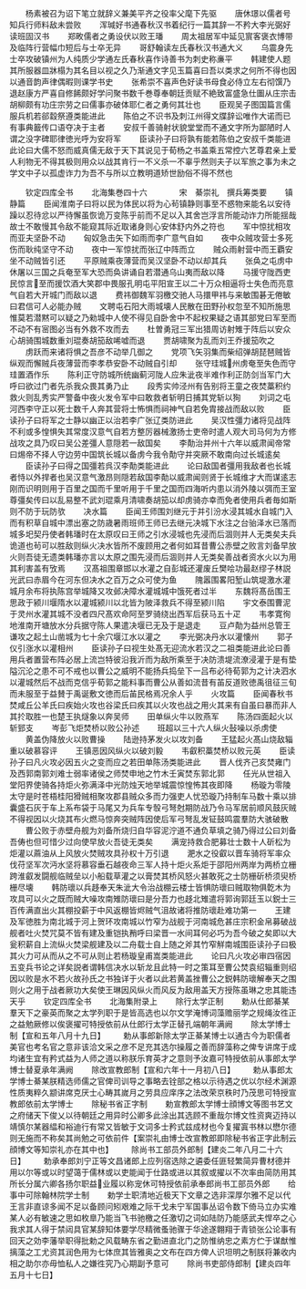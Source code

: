 <!-- { "loadSidebar": true } -->
　　杨素被召为诏下笔立就辞义兼美平齐之役率父麾下先驱
　　唐休璟以儒者号知兵行师料敌未尝败
　　浑瑊好书通春秋汉书着纪行一篇其辞一不矜大李光弼好读班固汉书
　　郑畋儒者之勇设伏以败王璠
　　周太祖居军中延见賔客褒衣博带及临阵行营幅巾短后与士卒无异
　　哥舒翰读左氏春秋汉书通大义
　　乌震身先士卒攻破镇州为人纯质少学通左氏春秋喜作诗善书为刺史称亷平
　　韩建使人题其所服器皿牀榻为其名目以视之久乃渐通文字见玉篇喜曰吾以类求之何所不得也因以通音韵声律偶暇则课学书史
　　张希崇不喜声色好读书母食必侍立左右彻馔乃退赵康方严喜自修餙颇好学问聚书数千巻尊奉朝廷贡赋不絶致富盛急仕圗从庄宗击胡柳颇有功庄宗劳之曰儒事亦破体耶仁者之勇何其壮也
　　臣观吴子图国篇言儒服兵机若郤縠祭遵类能进此
　　陈伯之不识书及刺江州得文牒辞讼唯作大诺而已有事典籖传口语夺决于主者
　　安叔千善骑射状貌堂堂而不通文字所为鄙陋时人谓之没字碑耶律徳光呼为安将军
　　臣读孙子曰将孰有能若陈伯之安叔千类能进此论曰大儒不怒而威真儒无敌于天下其说见于荀杨之书盖乘五常控六艺尊君亲上爱人利物无不得其极则用众以战其肯行一不义杀一不辜乎然则夫子以军旅之事为未之学文中子以孤虚诈力为吾不与所以立教明道矫世励俗不得不然也










　　钦定四库全书
　　北海集巻四十六　　　　宋　綦崇礼　撰兵筹类要
　　镇静篇
　　臣闻淮南子曰将以民为体民以将为心茍镇静则事至不惑物来能名以安待躁以忍待忿以严待懈虽恢诡万变陈乎前而不足以入其舍岂浮言所能动诈力所能揺哉故士不敢慢其令敌不能窥其际近取诸身则心安体舒内外之符也
　　军中惊扰相攻而亚夫坚卧不动
　　匈奴急击矢下如雨而李广意气自如
　　夜中众贼攻营士多死伤而耿纯坚守不动
　　夜中一军惊扰而张辽中阵而立
　　贼众雨射营中而王覇安坐不动贼皆引还
　　平原贼乘夜薄营而吴汉坚卧不动以却其兵
　　张奂之屯虏中休屠以三国之兵奄至军大恐而奂讲诵自若潜通乌山夷而敌以降
　　马援守陇西吏民惊言至而援饮酒大笑郡中畏服孔明屯平阳宣王以二十万众相逼将士失色而亮意气自若大开城门而敌以退
　　费祎御魏军羽檄交驰人马擐甲祎与来敏围碁无倦敏曰君信可人必能办贼
　　文聘屯石阳大雨城壊人民散在田野孙权忽至不知所施思惟莫若潜黙可以疑之乃勑城中人使不得见自卧舍中不起权果疑之语其部党曰军至而不动不有宻图必当有外救不攻而去
　　杜曽勇冠三军出猎周访射雉于阵后以安众心胡骑围城数重刘琨奏胡笳敌唏嘘而退
　　贾胡啸聚为乱而刘王乔援笳吹之
　　虏跃而来诸将惧之吾彦不动举几御之
　　党项飞矢羽集而柴绍弹胡琵琶贼皆纵观而懈贼兵夜薄营而李孝恭安卧不动贼自引却
　　张守珪城州虏奄至失色而守珪置酒作乐
　　陈利正守防城所统幽蓟河陇人应朱泚夜半难作利正防剑当军门大呼曰欲过门者先杀我众畏其勇乃止
　　段秀实帅泾州有告别将王童之夜焚藁积约救火则乱秀实严警备中夜火发令军中曰敢救者斩明日捕其党斩以狥
　　刘词之屯河西李守正以死士数千人奔其营将士怖惧而祠神气自若免胄接战而敌以败
　　臣读孙子曰将军之士静以幽正以治若李广张辽类防进此
　　吴汉性彊力诸将见战阵不利或多惶惧失其常度汉意气自若方整厉器械激扬士吏帝时遣人观大司马何为方修战攻之具乃叹曰吴公差彊人意隠若一敌国矣
　　李勣治并州十六年以威肃闻帝常曰焬帝不择人守边劳中国筑长城以备虏今我令勣守并突厥不敢南向过长城逺矣
　　臣读孙子曰得之国彊若呉汉李勣类能进此
　　论曰敌国者彊用我敌者也长城者恃以外捍者也吴汉意气激昂则隠若敌国李勣以威肃闻则贤于长城维才大而谋逺志刚而识明则用于百里之国而千里听用于千里之国而四海听内患以消外陵以弭而王室尊彊矣传曰以乱易整不武刘琨乘月清啸奏胡笳以却虏骑亦幸而免者使用兵者毎如斯则不防于玩防欤
　　决水篇
　　臣闻王师围刘继元于并引汾水浸其城水自城门入而有积草自城中漂出塞之防歳暑雨班师王师已去继元决城下水注之台骀泽水已落而城多圯契丹使者韩璠时在太原叹曰王师之引水浸城也先浸而后涸则并人无类矣夫兵诡道也茍可以胜敌则纵火决水皆所不废顾用之者何如耳昔曹公赤壁之败言刘备早放火则吾徒无遗类韩璠亦言以太原之围先浸而后涸则并人无类矣善战者资水火以为用其利害盖有攷焉
　　汉髙祖围章邯以水灌之自彭城还灌废丘樊哙功最赵缪子林説光武曰赤眉今在河东但决水之百万之众可使为鱼
　　隗嚣围畧阳堑山筑堤激水灌城月余布将执陈宫举城降又攻邺决障水灌城城中饿死者过半
　　东魏将髙岳围王思政于颍川堰隋水以灌城颍川以北皆为陂泽救兵不得至颍川陷
　　宇文泰围曹泥于灵州水灌其城不没者四尺髙欢命阿至罗骑绕出西军后获马五十疋
　　韦孝寛徇地淮南开塘放水分兵据守陈人果遣决堰已无及于是退走
　　豆卢勣为益州总管王谦攻之起土山凿城为七十余穴堰江水以灌之
　　李光弼决丹水以灌懐州
　　郭子仪引涨水以灌相州
　　臣读孙子曰视生处髙无迎流水若汉之二祖类能进此论曰善用兵者置营布阵必居上流岂特彼沿我沂而为敌所乘至于决防溃堤流潦浸灌于是有垫隘沉沦之患不可不戒也以曹公之威明不能扬兵捣垒下一吕布必待荀郭为之计决泗水以灌城然后不战而克信乎荀郭之能料事而曹公从善如流昔有苖反道败徳禹徂征三旬而未服至于益賛于禹诞敷文徳而后苖民格焉况余人乎
　　火攻篇
　　臣闻春秋书焚咸丘公羊氏曰疾始火攻也谷梁氏曰疾其以火攻也战之用火其来有自虽曰暴而非人其扵取胜一也楚王执燧象以奔吴师
　　田单纵火牛以败燕军
　　陈汤四面起火以斩郅支
　　岑彭飞炬焚桥以败公孙述
　　班超以三十六人纵火鼔噪以杀虏使
　　黄盖伪降放火以败曹操
　　陆逊持茅发火以攻刘备
　　王猛起火髙山烧敌辎重以破慕容评
　　王镇恶因风纵火以破刘毅
　　韦叡积藁焚桥以败元英
　　臣读孙子曰凡火攻必因五火之变而应之若田单陈汤类能进此
　　晋人伐齐己亥焚雍门及西郭南郭刘难士弱率诸侯之师焚申地之竹木壬寅焚东郭北郭
　　任光从世祖入堂阳界使骑各持炬火弥满泽中光防烛天地举城震惊惶怖其夜即降
　　杨璇为零陵太守是时苍梧桂阳猾贼相聚攻郡县贼众多而力强吏人忧恐璇乃持制车马数十乘以排囊盛石灰于车上系布袋于马尾又为兵车专彀弓弩尅期防战乃令马军居前顺风鼓灰贼不得视因以火烧其布火燃马惊奔突贼阵因使后军弓弩乱发钲鼓鸣震羣防大骇破散
　　曹公败于赤壁舟舰为刘备所烧归自华容泥泞道不通负草填之骑乃得过公曰刘备吾俦也但可惜少过向使早放火吾徒无类矣
　　满宠持救合肥募壮士数十人斫松为炬灌以蔴油从上风放火焚贼攻具孙权十万引退
　　淝水之役叡以晋车骑将军率众伐苻坚军次沔水坚将慕容垂石越夜命三军人持十炬火系炬于邵阳州两岸为两桥立栅跨淮叡发闘舰临贼垒以小船载草灌之以膏焚其桥风怒火甚敢死之士防栅斫桥须臾桥栅尽壊
　　韩防瓌以兵趍奉天朱泚大令治战棚云楼士皆惧防瓌曰贼取物俱亁木为攻具可以火之既而贼大噪攻南雉防瓌曰是分吾力也趍北雉遣将郭询郭廷玉以鋭士三百传满直出火其棚投薪于中风返棚皆烬贼气沮故诸将推防瓌赴难功第一
　　王建及军徳胜为南北城于河上贺环攻南城以竹窄为战舰于河南城危甚庄宗积金帛募破战舰者吐火焚咒莫不皆有建及重铠执矟呼曰梁晋一水间耳何必巧为吾今破之矣即以大瓮积薪自上流纵火焚梁舰建及以二舟载士自上随之斧其竹窄觧南城围臣读孙子曰极其火力可从而从之不可从则止若杨璇皇甫嵩类能进此
　　论曰凡火攻必审四宿因五变兵书论之详矣説者谓韩信决水以斩龙且此特一时之策耳至曹公焚袁绍辎重则绍因以败是水不若火故孙氏之书独详于火者以此若黄盖挫曹公之鋭韩防瓌解奉天之围则火之用于战者厥功大矣使王琳因风纵火而风反为敌用盖天方授陈虽琳之忠其能违天乎
　　钦定四库全书
　　北海集附录上
　　除行太学正制
　　勅从仕郎綦某羣天下之豪英而聚之太学列职于是皆高选也以尔文学淹博词藻赡丽学之规绳汝徃正之益勉厥修以俟褒擢可特授依前从仕郎行太学正替孔端朝年满阙
　　除太学博士制【宣和五年八月十九日】
　　勅从事郎新除太学正綦某博士以通古今为职儒者美官也考名官之意非该洽文采之彦不足充其选尔操履之善而辞藻称之俾专讲席于成均诸生宜有矜式益为人师之道以称朕乐育英才之意则予汝嘉可特授依前从事郎太学博士替夏承年满阙
　　除改宣教郎制【宣和六年十一月初八日】
　　勅从事郎太学博士綦某朕精选师儒之官俾司训导之事略去铨部之格以示待遇之优以尔经术渊源性质夷粹久颛讲席克厌士心畴其嵗月之劳具应庠序之法改荣京秩时乃茂思可特授宣教郎依前太学博士
　　除秘书省正字制
　　勅宣教郎太学博士顔博文等图书艺文之府储天下俊乂以待朝廷之用异时公卿多此涂出其选顾不重哉尔博文性资爽迈持以靖慎尔某器緼和裕迪行有常又皆敏于文词多士矜式兹成材也今复擢寘书林以懋尔德则无施而不称矣其尚勉之可依前件【案崇礼由博士改宣教郎即除秘书省正字此制云顔博文等知崇礼亦在其中也】
　　除尚书工部员外郎制【建炎二年八月二十六日】
　　勅承奉郎刘宁正等文昌诸郎上应列宿选除之遴委任匪轻繁简异曹材德并用以尔等或以时望蔼于儒林或以吏能闻于仕路或进以其叙或擢以不次率由简防用其所长分属六卿各扬尔职益业履以称宠休可特授依前承奉郎尚书工部员外郎
　　给事中可除翰林院学士制
　　勅学士职清地近极天下文章之选非深厚尔雅不足以代王言非直谅多闻不足以备顾问矧艰难之际干戈未宁军国事丛诏令数下倚马立办实难某人必有敏速之思如枚臯乃能当飞书驰檄之任激切之词如陆防乃能感武夫悍卒之心我求其人得于禁闼具官某辞知体要学尽精微蚤驰骤于华途遂翺翔于青锁张公论事有回天之効李藩举职得批勅之风载畴东省之勤进直北门之防惟纳忠之素方伫于谋猷惟摛藻之工尤资其润色用为七体庶其皆雅奥之文布在四方俾人识坦明之制朕将兼收内相之助尔亦毋恤私人之嫌徃究乃心期副予意可
　　除尚书吏部侍郎制【建炎四年五月十七日】
